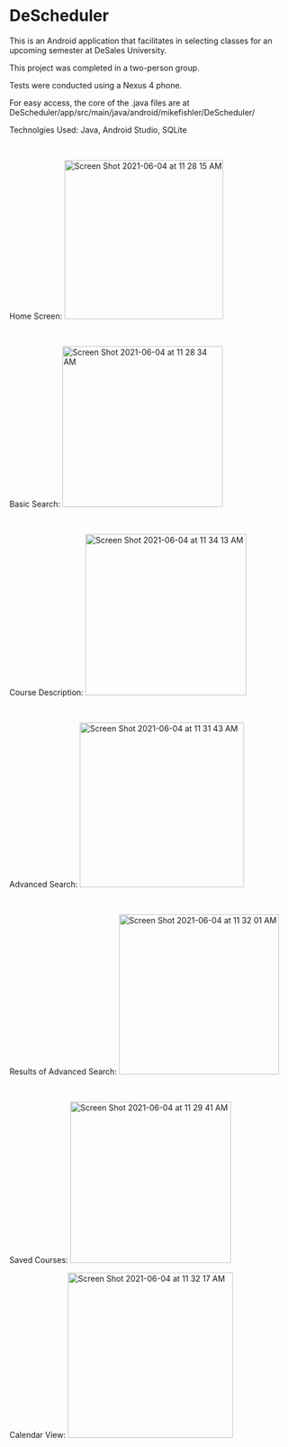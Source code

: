 # DeScheduler

This is an Android application that facilitates in selecting classes for an upcoming semester at DeSales University.

This project was completed in a two-person group.

Tests were conducted using a Nexus 4 phone.

For easy access, the core of the .java files are at DeScheduler/app/src/main/java/android/mikefishler/DeScheduler/

Technolgies Used: Java, Android Studio, SQLite
<p>&nbsp;</p>


Home Screen:
<img width="282" alt="Screen Shot 2021-06-04 at 11 28 15 AM" src="https://user-images.githubusercontent.com/79879438/120826604-a145c500-c528-11eb-9720-b07f4cf46bd3.png">
<p>&nbsp;</p>

Basic Search:
<img width="285" alt="Screen Shot 2021-06-04 at 11 28 34 AM" src="https://user-images.githubusercontent.com/79879438/120826656-aacf2d00-c528-11eb-9f5a-0e45970219ef.png">
<p>&nbsp;</p>

Course Description:
<img width="286" alt="Screen Shot 2021-06-04 at 11 34 13 AM" src="https://user-images.githubusercontent.com/79879438/120826785-cc301900-c528-11eb-9570-385e013f918d.png">
<p>&nbsp;</p>

Advanced Search:
<img width="292" alt="Screen Shot 2021-06-04 at 11 31 43 AM" src="https://user-images.githubusercontent.com/79879438/120826875-e1a54300-c528-11eb-925c-dc4efd03241f.png">
<p>&nbsp;</p>

Results of Advanced Search:
<img width="284" alt="Screen Shot 2021-06-04 at 11 32 01 AM" src="https://user-images.githubusercontent.com/79879438/120826909-e8cc5100-c528-11eb-878d-85310e04c561.png">
<p>&nbsp;</p>

Saved Courses:
<img width="286" alt="Screen Shot 2021-06-04 at 11 29 41 AM" src="https://user-images.githubusercontent.com/79879438/120826954-f2ee4f80-c528-11eb-9f47-9a37fe3080e4.png">

Calendar View:
<img width="293" alt="Screen Shot 2021-06-04 at 11 32 17 AM" src="https://user-images.githubusercontent.com/79879438/120826975-f71a6d00-c528-11eb-9c38-c5550e6715d2.png">



